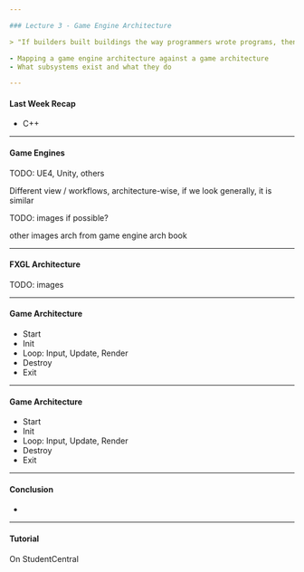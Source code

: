 ```yaml
---

### Lecture 3 - Game Engine Architecture

> "If builders built buildings the way programmers wrote programs, then the first woodpecker that came along would destroy civilization." - Gerald Weinberg

- Mapping a game engine architecture against a game architecture
- What subsystems exist and what they do

---
```


#### Last Week Recap

- C++

---

#### Game Engines

TODO: UE4, Unity, others


Different view / workflows, architecture-wise, if we look generally, it is similar

TODO: images if possible?

other images arch from game engine arch book


---

#### FXGL Architecture

TODO: images


---

#### Game Architecture

- Start
- Init
- Loop: Input, Update, Render
- Destroy
- Exit




---

#### Game Architecture

- Start
- Init
- Loop: Input, Update, Render
- Destroy
- Exit







---

#### Conclusion

- 

---

#### Tutorial

On StudentCentral